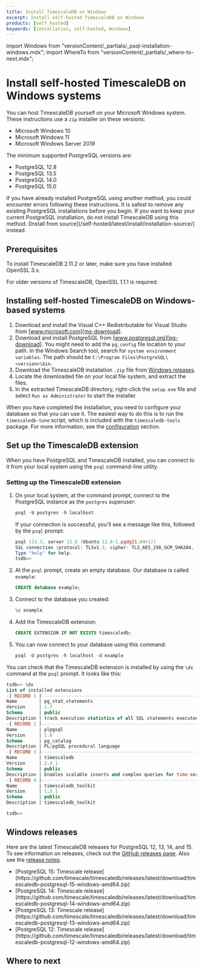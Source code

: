 ```yaml
---
title: Install TimescaleDB on Windows
excerpt: Install self-hosted TimescaleDB on Windows
products: [self_hosted]
keywords: [installation, self-hosted, Windows]
---
```


import Windows from "versionContent/_partials/_psql-installation-windows.mdx";
import WhereTo from "versionContent/_partials/_where-to-next.mdx";

# Install self-hosted TimescaleDB on Windows systems

You can host TimescaleDB yourself on your Microsoft Windows system.
These instructions use a `zip` installer on these versions:

*   Microsoft Windows 10
*   Microsoft Windows 11
*   Microsoft Windows Server 2019

The minimum supported PostgreSQL versions are:

*   PostgreSQL 12.8
*   PostgreSQL 13.5
*   PostgreSQL 14.0
*   PostgreSQL 15.0

<Highlight type="warning">
If you have already installed PostgreSQL using another method, you could
encounter errors following these instructions. It is safest to remove any
existing PostgreSQL installations before you begin. If you want to keep your
current PostgreSQL installation, do not install TimescaleDB using this method.
[Install from source](/self-hosted/latest/install/installation-source/) instead.
</Highlight>

## Prerequisites

To install TimescaleDB&nbsp;2.11.2 or later, make sure you have installed
OpenSSL&nbsp;3.x.

For older versions of TimescaleDB, OpenSSL&nbsp;1.1.1 is
required.

<Procedure>

## Installing self-hosted TimescaleDB on Windows-based systems

1.  Download and install the Visual C++ Redistributable for Visual Studio from
    [www.microsoft.com][ms-download].
1.  Download and install PostgreSQL from [www.postgresql.org][pg-download].
    You might need to add the `pg_config` file location to your path. In the Windows
    Search tool, search for `system environment variables`. The path should be
    `C:\Program Files\PostgreSQL\<version>\bin`.
1.  Download the TimescaleDB installation `.zip` file from
    [Windows releases][windows-releases].
1.  Locate the downloaded file on your local file system, and extract the files.
1.  In the extracted TimescaleDB directory, right-click the `setup.exe` file and
    select `Run as Administrator` to start the installer.

</Procedure>

When you have completed the installation, you need to configure your database so
that you can use it. The easiest way to do this is to run the `timescaledb-tune`
script, which is included with the `timescaledb-tools` package. For more
information, see the [configuration][config] section.

## Set up the TimescaleDB extension

When you have PostgreSQL and TimescaleDB installed, you can connect to it from
your local system using the `psql` command-line utility.

<Windows />

<Procedure>

### Setting up the TimescaleDB extension

1.  On your local system, at the command prompt, connect to the PostgreSQL
    instance as the `postgres` superuser:

    ```powershell
    psql -U postgres -h localhost
    ```

    If your connection is successful, you'll see a message like this, followed
    by the `psql` prompt:

    ```powershell
    psql (13.3, server 12.8 (Ubuntu 12.8-1.pgdg21.04+1))
    SSL connection (protocol: TLSv1.3, cipher: TLS_AES_256_GCM_SHA384, bits: 256, compression: off)
    Type "help" for help.
    tsdb=>
    ```

1.  At the `psql` prompt, create an empty database. Our database is
    called `example`:

    ```sql
    CREATE database example;
    ```

1.  Connect to the database you created:

    ```sql
    \c example
    ```

1.  Add the TimescaleDB extension:

    ```sql
    CREATE EXTENSION IF NOT EXISTS timescaledb;
    ```

1.  You can now connect to your database using this command:

    ```powershell
    psql -U postgres -h localhost -d example
    ```

</Procedure>

You can check that the TimescaleDB extension is installed by using the `\dx`
command at the `psql` prompt. It looks like this:

```sql
tsdb=> \dx
List of installed extensions
-[ RECORD 1 ]------------------------------------------------------------------
Name        | pg_stat_statements
Version     | 1.7
Schema      | public
Description | track execution statistics of all SQL statements executed
-[ RECORD 2 ]------------------------------------------------------------------
Name        | plpgsql
Version     | 1.0
Schema      | pg_catalog
Description | PL/pgSQL procedural language
-[ RECORD 3 ]------------------------------------------------------------------
Name        | timescaledb
Version     | 2.4.1
Schema      | public
Description | Enables scalable inserts and complex queries for time-series data
-[ RECORD 4 ]------------------------------------------------------------------
Name        | timescaledb_toolkit
Version     | 1.3.1
Schema      | public
Description | timescaledb_toolkit

tsdb=>
```

## Windows releases

Here are the latest TimescaleDB releases for PostgreSQL 12, 13, 14, and 15. To see
information on releases, check out the
[GitHub releases page][gh-releases]. Also see the
[release notes][release-notes].

*   <Tag type="download">
    [PostgreSQL 15: Timescale release](https://github.com/timescale/timescaledb/releases/latest/download/timescaledb-postgresql-15-windows-amd64.zip)
    </Tag>
*   <Tag type="download">
    [PostgreSQL 14: Timescale release](https://github.com/timescale/timescaledb/releases/latest/download/timescaledb-postgresql-14-windows-amd64.zip)
    </Tag>
*   <Tag type="download">
    [PostgreSQL 13: Timescale release](https://github.com/timescale/timescaledb/releases/latest/download/timescaledb-postgresql-13-windows-amd64.zip)
    </Tag>
*   <Tag type="download">
    [PostgreSQL 12: Timescale release](https://github.com/timescale/timescaledb/releases/latest/download/timescaledb-postgresql-12-windows-amd64.zip)
    </Tag>

## Where to next

<WhereTo />

[config]: /self-hosted/:currentVersion:/configuration/
[gh-releases]: https://github.com/timescale/timescaledb/releases
[ms-download]: https://www.microsoft.com/en-us/download/details.aspx?id=48145
[pg-download]: https://www.postgresql.org/download/windows/
[release-notes]: /about/:currentVersion:/release-notes/
[windows-releases]: #windows-releases
